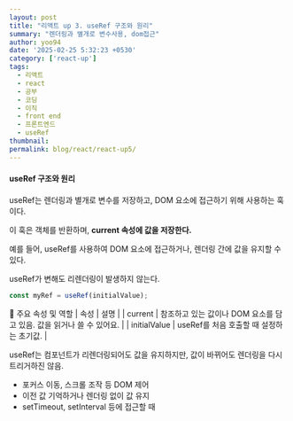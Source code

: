 ```yaml
---
layout: post
title: "리액트 up 3. useRef 구조와 원리"
summary: "렌더링과 별개로 변수사용, dom접근"
author: yoo94
date: '2025-02-25 5:32:23 +0530'
category: ['react-up']
tags:
  - 리액트
  - react
  - 공부
  - 코딩
  - 이직
  - front end
  - 프론트엔드
  - useRef
thumbnail: 
permalink: blog/react/react-up5/
---
```


#### useRef 구조와 원리

useRef는 렌더링과 별개로 변수를 저장하고, DOM 요소에 접근하기 위해 사용하는 훅이다.

이 훅은 객체를 반환하며, **current 속성에 값을 저장한다.**

예를 들어, useRef를 사용하여 DOM 요소에 접근하거나, 렌더링 간에 값을 유지할 수 있다.

useRef가 변해도 리렌더링이 발생하지 않는다.

```js
const myRef = useRef(initialValue);
```
📌 주요 속성 및 역할
| 속성 | 설명 |
| current | 참조하고 있는 값이나 DOM 요소를 담고 있음. 값을 읽거나 쓸 수 있어요. |
| initialValue | useRef를 처음 호출할 때 설정하는 초기값. |


useRef는 컴포넌트가 리렌더링되어도 값을 유지하지만, 값이 바뀌어도 렌더링을 다시 트리거하진 않음.


- 포커스 이동, 스크롤 조작 등 DOM 제어
- 이전 값 기억하거나 렌더링 없이 값 유지
- setTimeout, setInterval 등에 접근할 때
